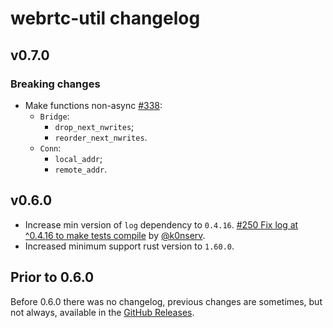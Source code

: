 # webrtc-util changelog

## v0.7.0

### Breaking changes

* Make functions non-async [#338](https://github.com/webrtc-rs/webrtc/pull/338):
    - `Bridge`:
        - `drop_next_nwrites`;
        - `reorder_next_nwrites`.
    - `Conn`:
        - `local_addr`;
        - `remote_addr`.


## v0.6.0

* Increase min version of `log` dependency to `0.4.16`. [#250 Fix log at ^0.4.16 to make tests compile](https://github.com/webrtc-rs/webrtc/pull/250) by [@k0nserv](https://github.com/k0nserv).
* Increased minimum support rust version to `1.60.0`.

## Prior to 0.6.0

Before 0.6.0 there was no changelog, previous changes are sometimes, but not always, available in the [GitHub Releases](https://github.com/webrtc-rs/util/releases).

